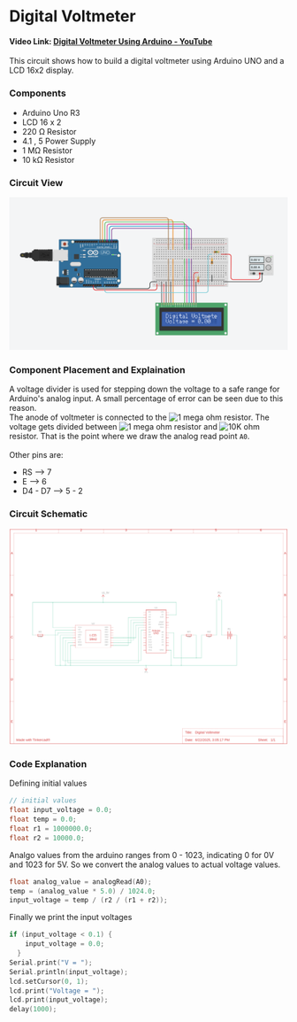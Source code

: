 # Digital Voltmeter
#### Video Link: [Digital Voltmeter Using Arduino - YouTube](https://youtu.be/8QOBFsRB3Q4?si=zRHVrlljNGq7zB3j)

This circuit shows how to build a digital voltmeter using Arduino UNO and a LCD 16x2 display.

### Components
- Arduino Uno R3
- LCD 16 x 2
- 220 Ω Resistor
- 4.1 , 5 Power Supply
- 1 MΩ Resistor
- 10 kΩ Resistor


### Circuit View
![alt text](circuit.png)


### Component Placement and Explaination
A voltage divider is used for stepping down the voltage to a safe range for Arduino's analog input. A small percentage of error can be seen due to this reason.
<br>
The anode of voltmeter is connected to the ![1 mega ohm](https://latex.codecogs.com/svg.image?{\color{White}1M\Omega}) resistor. The voltage gets divided between ![1 mega ohm](https://latex.codecogs.com/svg.image?{\color{White}1M\Omega}) resistor and ![10K ohm](https://latex.codecogs.com/svg.image?{\color{White}10K\Omega}) resistor. That is the point where we draw the analog read point `A0`.
<br><br>
Other pins are:
- RS --> 7
- E --> 6
- D4 - D7 --> 5 - 2

### Circuit Schematic
![alt text](circuit_schematic.png)

### Code Explanation
Defining initial values
```cpp
// initial values
float input_voltage = 0.0;
float temp = 0.0;
float r1 = 1000000.0;
float r2 = 10000.0;
```

Analgo values from the arduino ranges from 0 - 1023, indicating 0 for 0V and 1023 for 5V. So we convert the analog values to actual voltage values.
```cpp
float analog_value = analogRead(A0);
temp = (analog_value * 5.0) / 1024.0;
input_voltage = temp / (r2 / (r1 + r2));
```

Finally we print the input voltages
```cpp
if (input_voltage < 0.1) {
    input_voltage = 0.0;
  }
Serial.print("V = ");
Serial.println(input_voltage);
lcd.setCursor(0, 1);
lcd.print("Voltage = ");
lcd.print(input_voltage);
delay(1000);
```

